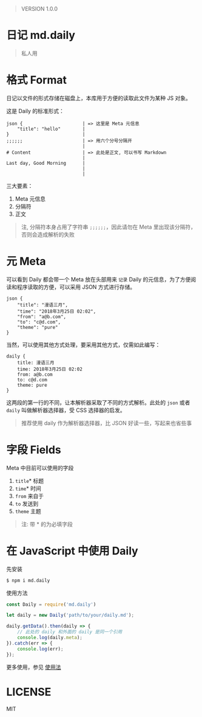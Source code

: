 
> VERSION 1.0.0

# 日记 md.daily 

> 私人用 

# 格式 Format  

日记以文件的形式存储在磁盘上，本库用于方便的读取此文件为某种 JS 对象。 

这是 Daily 的标准形式： 

``` daily  
json {                      | => 这里是 Meta 元信息 
    "title": "hello"        |
}                           |
;;;;;;                      | => 用六个分号分隔开
                            |
# Content                   | => 此处是正文, 可以书写 Markdown
                            |
Last day, Good Morning      |
                            |
                            |
```

三大要素：

1. Meta 元信息 
2. 分隔符 
3. 正文 

> 注, 分隔符本身占用了字符串 `;;;;;;`，因此请勿在 Meta 里出现该分隔符，否则会造成解析的失败


# 元 Meta 

可以看到 Daily 都会带一个 Meta 放在头部用来 `记录` Daily 的元信息，为了方便阅读和程序读取的方便，可以采用 JSON 方式进行存储。 

``` 
json {
    "title": "漫语三月",
    "time": "2018年3月25日 02:02",
    "from": "a@b.com",
    "to": "c@d.com",
    "theme": "pure"
}
```

当然，可以使用其他方式处理，要采用其他方式，仅需如此编写： 

```
daily {
    title: 漫语三月
    time: 2018年3月25日 02:02
    from: a@b.com
    to: c@d.com
    theme: pure
}
```

这两段的第一行的不同，让本解析器采取了不同的方式解析。此处的 `json` 或者 `daily` 叫做解析器选择器，受 CSS 选择器的启发。 

> 推荐使用 daily 作为解析器选择器，比 JSON 好读一些，写起来也省些事


# 字段 Fields 

Meta 中目前可以使用的字段 

1. `title`* 标题
2. `time`*  时间
3. `from`   来自于
4. `to`     发送到
5. `theme`  主题

> 注: 带 * 的为必填字段


# 在 JavaScript 中使用 Daily 

先安装 

``` bash 
$ npm i md.daily 
``` 

使用方法 

``` js
const Daily = require('md.daily')

let daily = new Daily('path/to/your/daily.md'); 

daily.getData().then(daily => {
    // 此处的 daily 和外面的 daily 是同一个引用 
    console.log(daily.meta); 
}).catch(err => {
    console.log(err); 
}); 
```

更多使用，参见 [使用法](./src/README.md)

# LICENSE 

MIT 
